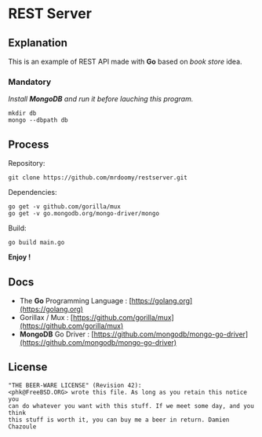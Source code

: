 # REST Server

## Explanation

This is an example of REST API made with **Go** based on _book store_ idea.

### Mandatory

_Install **MongoDB** and run it before lauching this program._

```
mkdir db
mongo --dbpath db
```

## Process

Repository:

```
git clone https://github.com/mrdoomy/restserver.git
```

Dependencies:

```
go get -v github.com/gorilla/mux
go get -v go.mongodb.org/mongo-driver/mongo
```

Build:

```
go build main.go
```

**Enjoy !**

## Docs

- The **Go** Programming Language : [https://golang.org](https://golang.org)
- Gorillax / Mux : [https://github.com/gorilla/mux](https://github.com/gorilla/mux)
- **MongoDB** Go Driver : [https://github.com/mongodb/mongo-go-driver](https://github.com/mongodb/mongo-go-driver)

## License

```
"THE BEER-WARE LICENSE" (Revision 42):
<phk@FreeBSD.ORG> wrote this file. As long as you retain this notice you
can do whatever you want with this stuff. If we meet some day, and you think
this stuff is worth it, you can buy me a beer in return. Damien Chazoule
```
